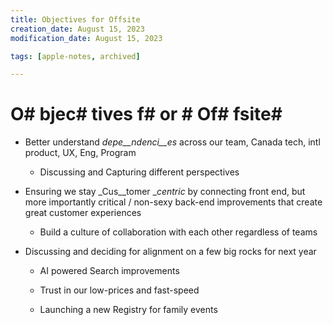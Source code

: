 ```yaml
---
title: Objectives for Offsite
creation_date: August 15, 2023
modification_date: August 15, 2023

tags: [apple-notes, archived]

---
```



# O# bjec# tives f# or # Of# fsite# 

- Better understand _depe__ndenci__es_ across our team, Canada tech, intl product, UX, Eng, Program

	- Discussing and Capturing different perspectives 

- Ensuring we stay _Cus__tomer __centric_ by connecting front end, but more importantly critical / non-sexy back-end improvements that create great customer experiences 

	- Build a culture of collaboration with each other regardless of teams 

- Discussing and deciding for alignment on a few big rocks for next year 

	- AI powered Search improvements

	- Trust in our low-prices and fast-speed

	- Launching a new Registry for family events 

